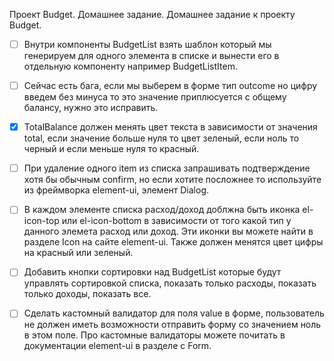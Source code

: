 Проект Budget. Домашнее задание.
Домашнее задание к проекту Budget.


- [ ] Внутри компоненты BudgetList взять шаблон который мы генерируем для одного элемента в списке и вынести его в отдельную компоненту например BudgetListItem.

- [ ] Сейчас есть бага, если мы выберем в форме тип outcome но цифру введем без минуса то это значение приплюсуется с общему балансу, нужно это исправить.

- [x] TotalBalance должен менять цвет текста в зависимости от значения total, если значение больше нуля то цвет  зеленый, если ноль то черный и если меньше нуля то красный.

- [ ] При удаление одного item из списка запрашивать подтверждение хотя бы  обычным confirm, но если хотите посложнее то используйте из фреймворка element-ui, элемент Dialog.

- [ ] В каждом элементе списка расход/доход доблжна быть иконка el-icon-top или el-icon-bottom в зависимости от того какой тип у данного элемета расход или доход. Эти иконки вы можете найти в разделе Icon на сайте element-ui.  Также должен менятся цвет цифры на красный или зеленый.

- [ ] Добавить кнопки сортировки над BudgetList которые будут управлять сортировкой списка, показать только расходы, показать только доходы, показать все.

- [ ] Сделать кастомный валидатор для поля value в форме, пользователь не должен иметь возможности отправить форму со значением ноль в этом поле. Про кастомные валидаторы можете почитать в документации element-ui в разделе с Form.


